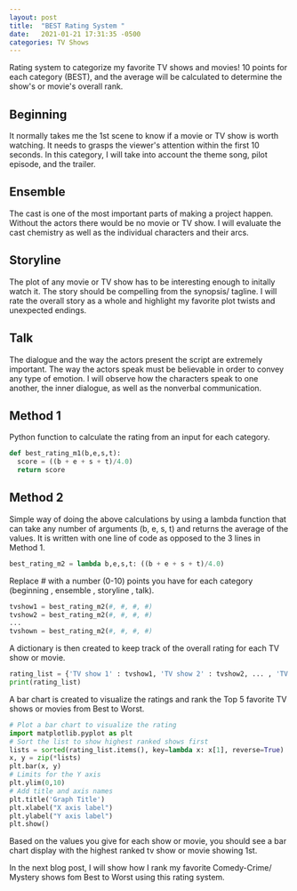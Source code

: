 ```yaml
---
layout: post
title:  "BEST Rating System "
date:   2021-01-21 17:31:35 -0500
categories: TV Shows
---
```

Rating system to categorize my favorite TV shows and movies! 10 points for each category (BEST), and the average will be calculated to determine the show's or movie's overall rank.
## **B**eginning
It normally takes me the 1st scene to know if a movie or TV show is worth watching. It needs to grasps the viewer's attention within the first 10 seconds. In this category, I will take into account the theme song, pilot episode, and the trailer.
## **E**nsemble
The cast is one of the most important parts of making a project happen. Without the actors there would be no movie or TV show. I will evaluate the cast chemistry as well as the individual characters and their arcs.
## **S**toryline
The plot of any movie or TV show has to be interesting enough to initally watch it. The story should be compelling from the synopsis/ tagline. I will rate the overall story as a whole and highlight my favorite plot twists and unexpected endings. 
## **T**alk
The dialogue and the way the actors present the script are extremely important. The way the actors speak must be believable in order to convey any type of emotion. I will observe how the characters speak to one another, the inner dialogue, as well as the nonverbal communication.
## Method 1
Python function to calculate the rating from an input for each category. 
``` python
def best_rating_m1(b,e,s,t):
  score = ((b + e + s + t)/4.0)
  return score
```
## Method 2
Simple way of doing the above calculations by using a lambda function that can take any number of arguments (b, e, s, t) and returns the average of the values. It is written with one line of code as opposed to the 3 lines in Method 1.

``` python
best_rating_m2 = lambda b,e,s,t: ((b + e + s + t)/4.0)
```
Replace # with a number (0-10) points you have for each category (beginning , ensemble , storyline , talk).
``` python
tvshow1 = best_rating_m2(#, #, #, #)
tvshow2 = best_rating_m2(#, #, #, #)
...
tvshown = best_rating_m2(#, #, #, #)
```

A dictionary is then created to keep track of the overall rating for each TV show or movie. 
``` python
rating_list = {'TV show 1' : tvshow1, 'TV show 2' : tvshow2, ... , 'TV show n' : tvshown}
print(rating_list)
```

A bar chart is created to visualize the ratings and rank the Top 5 favorite TV shows or movies from Best to Worst.
``` python
# Plot a bar chart to visualize the rating
import matplotlib.pyplot as plt
# Sort the list to show highest ranked shows first
lists = sorted(rating_list.items(), key=lambda x: x[1], reverse=True)
x, y = zip(*lists)
plt.bar(x, y)
# Limits for the Y axis
plt.ylim(0,10)
# Add title and axis names
plt.title('Graph Title')
plt.xlabel("X axis label")
plt.ylabel("Y axis label")
plt.show()
```
Based on the values you give for each show or movie, you should see a bar chart display with the highest ranked tv show or movie showing 1st.

In the next blog post, I will show how I rank my favorite Comedy-Crime/ Mystery shows fom Best to Worst using this rating system. 
